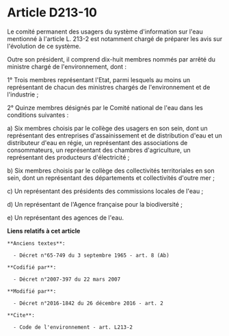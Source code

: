 # Article D213-10

Le comité permanent des usagers du système d'information sur l'eau mentionné à l'article L. 213-2 est notamment chargé de
préparer les avis sur l'évolution de ce système. 

Outre son président, il comprend dix-huit  membres nommés par arrêté du ministre chargé de l'environnement, dont : 

1° Trois membres représentant l'Etat, parmi lesquels au moins un représentant de chacun des ministres chargés de
l'environnement et de l'industrie ; 

2° Quinze  membres désignés par le Comité national de l'eau dans les conditions suivantes : 

a) Six membres choisis par le collège des usagers en son sein, dont un représentant des entreprises d'assainissement et de
distribution d'eau et un distributeur d'eau en régie, un représentant des associations de consommateurs, un représentant des
chambres d'agriculture, un représentant des producteurs d'électricité ; 

b) Six membres choisis par le collège des collectivités territoriales en son sein, dont un représentant des départements et
collectivités d'outre mer ; 

c) Un représentant des présidents des commissions locales de l'eau ;

d) Un représentant de l'Agence française pour la biodiversité ;

e) Un représentant des agences de l'eau.

**Liens relatifs à cet article**

	**Anciens textes**:

	  - Décret n°65-749 du 3 septembre 1965 - art. 8 (Ab)

	**Codifié par**:

	  - Décret n°2007-397 du 22 mars 2007

	**Modifié par**:

	  - Décret n°2016-1842 du 26 décembre 2016 - art. 2

	**Cite**:

	  - Code de l'environnement - art. L213-2
